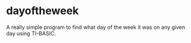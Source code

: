 # dayoftheweek
A really simple program to find what day of the week it was on any given day using TI-BASIC.
